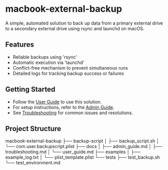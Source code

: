 # macbook-external-backup

A simple, automated solution to back up data from a primary external drive to a secondary external drive using rsync and launchd on macOS.

## Features
- Reliable backups using 'rsync'
- Automatic execution via 'launchd'
- Conflict-free mechanism to prevent simultaneous runs
- Detailed logs for tracking backup success or failures

## Getting Started
- Follow the [User Guide](docs/user_guide.md) to use this solution.
- For setup instructions, refer to the [Admin Guide](docs/admin_guide.md).
- See [Troubleshooting](docs/troubleshooting.md) for common issues and resolutions.

## Project Structure

macbook-external-backup
├── backup-script
│   ├── backup_script.sh
│   └── com.user.backupscript.plist
├── docs
│   ├── admin_guide.md
│   ├── troubleshooting.md
│   └── user_guide.md
├── examples
│   ├── example_log.txt
│   └── plist_template.plist
└── tests
    ├── test_backup.sh
    └── test_environment.md

